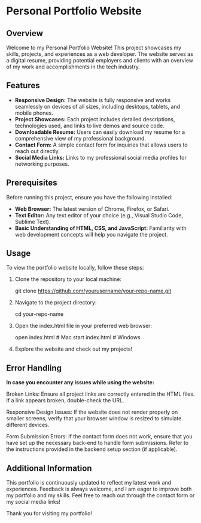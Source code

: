 # Personal Portfolio Website

## Overview

Welcome to my Personal Portfolio Website! This project showcases my skills, projects, and experiences as a web developer. The website serves as a digital resume, providing potential employers and clients with an overview of my work and accomplishments in the tech industry.

## Features

- **Responsive Design:** The website is fully responsive and works seamlessly on devices of all sizes, including desktops, tablets, and mobile phones.
- **Project Showcases:** Each project includes detailed descriptions, technologies used, and links to live demos and source code.
- **Downloadable Resume:** Users can easily download my resume for a comprehensive view of my professional background.
- **Contact Form:** A simple contact form for inquiries that allows users to reach out directly.
- **Social Media Links:** Links to my professional social media profiles for networking purposes.

## Prerequisites

Before running this project, ensure you have the following installed:
- **Web Browser:** The latest version of Chrome, Firefox, or Safari.
- **Text Editor:** Any text editor of your choice (e.g., Visual Studio Code, Sublime Text).
- **Basic Understanding of HTML, CSS, and JavaScript:** Familiarity with web development concepts will help you navigate the project.

## Usage

To view the portfolio website locally, follow these steps:
1. Clone the repository to your local machine:
   
   git clone https://github.com/yourusername/your-repo-name.git

1. Navigate to the project directory:

   cd your-repo-name

2. Open the index.html file in your preferred web browser:

   open index.html # Mac
   start index.html # Windows

3. Explore the website and check out my projects!

## Error Handling

**In case you encounter any issues while using the website:**

Broken Links: Ensure all project links are correctly entered in the HTML files. If a link appears broken, double-check the URL.

Responsive Design Issues: If the website does not render properly on smaller screens, verify that your browser window is resized to simulate different devices.

Form Submission Errors: If the contact form does not work, ensure that you have set up the necessary back-end to handle form submissions. Refer to the instructions provided in the backend setup section (if applicable). 

## Additional Information

This portfolio is continuously updated to reflect my latest work and experiences. Feedback is always welcome, and I am eager to improve both my portfolio and my skills. Feel free to reach out through the contact form or my social media links!

Thank you for visiting my portfolio!
   
